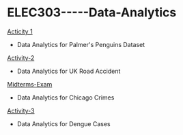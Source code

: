 # ELEC303-----Data-Analytics

[Acticity 1](https://github.com/Kairuu12/ITELEC303---Activity-1---DSantos/blob/main/Jupyter%20PC/Activity%201.ipynb)

- Data Analytics for Palmer's Penguins Dataset

[Activity-2](https://github.com/Kairuu12/Activity2/blob/main/Activity-2.ipynb)

- Data Analytics for UK Road Accident

[Midterms-Exam](https://github.com/Kairuu12/Mid-Terms-Exam-Data-Analytics/blob/main/Midterms%20Exam.ipynb)

- Data Analytics for Chicago Crimes

[Activity-3](https://github.com/Kairuu12/Act3.git)

- Data Analytics for Dengue Cases

